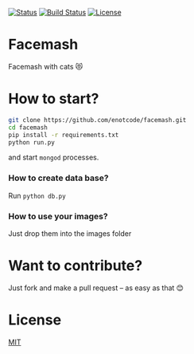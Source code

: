 [![Status](https://img.shields.io/badge/status-stable-brightgreen.svg?style=flat-square)](#)
[![Build Status](https://img.shields.io/travis/enotcode/facemash/master.svg?style=flat-square)](https://travis-ci.org/enotcode/facemash)
[![License](https://img.shields.io/badge/License-MIT-blue.svg?style=flat-square)](/LICENSE/)

# Facemash

Facemash with cats 😻

# How to start?

```sh
git clone https://github.com/enotcode/facemash.git
cd facemash
pip install -r requirements.txt
python run.py
```
and start `mongod` processes.

### How to create data base?

Run `python db.py`

### How to use your images?

Just drop them into the images folder

# Want to contribute?

Just fork and make a pull request – as easy as that 😊

# License

[MIT](/LICENSE/)
